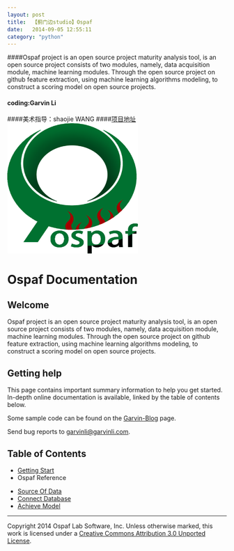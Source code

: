 ```yaml
---
layout: post
title:  【蓟门边studio】Ospaf
date:   2014-09-05 12:55:11
category: "python"
---
```

####Ospaf project is an open source project maturity analysis tool, is an open source project consists of two modules, namely, data acquisition module, machine learning modules. Through the open source project on github feature extraction, using machine learning algorithms modeling, to construct a scoring model on open source projects.
#### coding:Garvin Li  
####美术指导：shaojie WANG
####[项目地址](https://github.com/ospaf/ospaf-primary)
 <img src='/images/ospaf.png' width=300 height=300 align=center/> 

# Ospaf Documentation

## Welcome 

Ospaf project is an open source project maturity analysis tool, is an open source project consists of two modules, namely, data acquisition module, machine learning modules. Through the open source project on github feature extraction, using machine learning algorithms modeling, to construct a scoring model on open source projects.

## Getting help

This page contains important summary information to help you get started. In-depth online documentation is available, linked by the table of contents below.

Some sample code can be found on the [Garvin-Blog](http://blog.csdn.net/buptgshengod) page.

Send bug reports to garvinli@garvinli.com.

## Table of Contents

+ [Getting Start](https://github.com/ospaf/ospaf-primary/blob/master/reference/GettingStart.md)
+ Ospaf Reference
 - [Source Of Data](https://github.com/ospaf/ospaf-primary/blob/master/reference/SourceOfData.md)
 - [Connect Database](https://github.com/ospaf/ospaf-primary/blob/master/reference/ConnectDatabas.md)
 - [Achieve Model](https://github.com/ospaf/ospaf-primary/blob/master/reference/AchieveModel.md)

- - -
Copyright 2014 Ospaf Lab Software, Inc. Unless otherwise marked, this work is licensed under a [Creative Commons Attribution 3.0 Unported License](http://creativecommons.org/licenses/by/3.0/).

